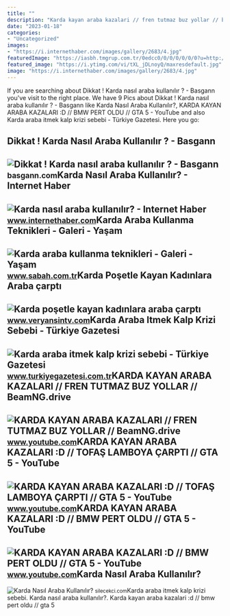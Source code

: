 ```yaml
---
title: ""
description: "Karda kayan araba kazalari // fren tutmaz buz yollar // beamng.drive"
date: "2023-01-18"
categories:
- "Uncategorized"
images:
- "https://i.internethaber.com/images/gallery/2683/4.jpg"
featuredImage: "https://iasbh.tmgrup.com.tr/0edcc0/0/0/0/0/0/0?u=http://i.sabah.com.tr/sb/galeri/yasam/3571/83311.jpg&amp;mw=752&amp;mh=700"
featured_image: "https://i.ytimg.com/vi/tXL_jDLnoyQ/maxresdefault.jpg"
image: "https://i.internethaber.com/images/gallery/2683/4.jpg"
---
```


If you are searching about Dikkat ! Karda nasıl araba kullanılır ? - Basgann you've visit to the right place. We have 9 Pics about Dikkat ! Karda nasıl araba kullanılır ? - Basgann like Karda Nasıl Araba Kullanılır?, KARDA KAYAN ARABA KAZALARI :D // BMW PERT OLDU // GTA 5 - YouTube and also Karda araba itmek kalp krizi sebebi - Türkiye Gazetesi. Here you go:

Dikkat ! Karda Nasıl Araba Kullanılır ? - Basgann
-------------------------------------------------

 ![Dikkat ! Karda nasıl araba kullanılır ? - Basgann](https://basgann.com/wp-content/uploads/2015/01/basgann-karda-araba-nasil-kullanilir1.png) <small>basgann.com</small>Karda Nasıl Araba Kullanılır? - Internet Haber
----------------------------------------------

 ![Karda nasıl araba kullanılır? - Internet Haber](https://i.internethaber.com/images/gallery/2683/4.jpg) <small>www.internethaber.com</small>Karda Araba Kullanma Teknikleri - Galeri - Yaşam
------------------------------------------------

 ![Karda araba kullanma teknikleri - Galeri - Yaşam](https://iasbh.tmgrup.com.tr/0edcc0/0/0/0/0/0/0?u=http://i.sabah.com.tr/sb/galeri/yasam/3571/83311.jpg&mw=752&mh=700) <small>www.sabah.com.tr</small>Karda Poşetle Kayan Kadınlara Araba çarptı
------------------------------------------

 ![Karda poşetle kayan kadınlara araba çarptı](https://cdn.veryansintv.com/2023/02/04/kar1.jpg) <small>www.veryansintv.com</small>Karda Araba Itmek Kalp Krizi Sebebi - Türkiye Gazetesi
------------------------------------------------------

 ![Karda araba itmek kalp krizi sebebi - Türkiye Gazetesi](https://icdn.turkiyegazetesi.com.tr/images/haberler/2022_01/buyuk/karda-araba-itmek-kalp-krizi-sebebi-1643069963.jpg) <small>www.turkiyegazetesi.com.tr</small>KARDA KAYAN ARABA KAZALARI // FREN TUTMAZ BUZ YOLLAR // BeamNG.drive
--------------------------------------------------------------------

 ![KARDA KAYAN ARABA KAZALARI // FREN TUTMAZ BUZ YOLLAR // BeamNG.drive](https://i.ytimg.com/vi/MRCBNu_etaE/maxresdefault.jpg) <small>www.youtube.com</small>KARDA KAYAN ARABA KAZALARI :D // TOFAŞ LAMBOYA ÇARPTI // GTA 5 - YouTube
------------------------------------------------------------------------

 ![KARDA KAYAN ARABA KAZALARI :D // TOFAŞ LAMBOYA ÇARPTI // GTA 5 - YouTube](https://i.ytimg.com/vi/klXsvJJD6X8/maxresdefault.jpg) <small>www.youtube.com</small>KARDA KAYAN ARABA KAZALARI :D // BMW PERT OLDU // GTA 5 - YouTube
-----------------------------------------------------------------

 ![KARDA KAYAN ARABA KAZALARI :D // BMW PERT OLDU // GTA 5 - YouTube](https://i.ytimg.com/vi/tXL_jDLnoyQ/maxresdefault.jpg) <small>www.youtube.com</small>Karda Nasıl Araba Kullanılır?
-----------------------------

 ![Karda Nasıl Araba Kullanılır?](https://silecekci.com/wp-content/uploads/2022/03/karli-havalarda-arac-surusu.jpg) <small>silecekci.com</small>Karda araba itmek kalp krizi sebebi. Karda nasıl araba kullanılır?. Karda kayan araba kazalari :d // bmw pert oldu // gta 5
